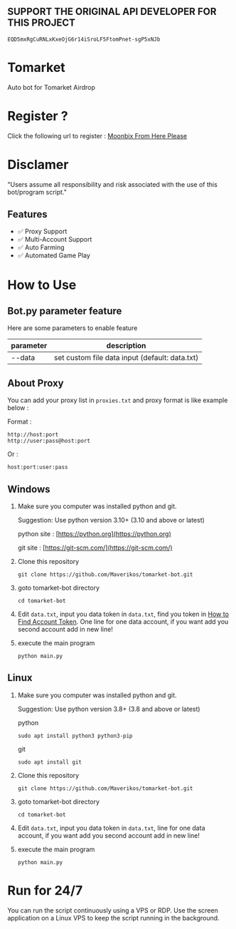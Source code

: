 ## SUPPORT THE ORIGINAL API DEVELOPER FOR THIS PROJECT
```
EQD5mxRgCuRNLxKxeOjG6r14iSroLF5FtomPnet-sgP5xNJb
```

# Tomarket
Auto bot for Tomarket Airdrop
# Register ?

Click the following url to register : [Moonbix From Here Please ](https://t.me/Binance_Moonbix_bot/start?startApp=ref_1242349721&startapp=ref_1242349721&utm_medium=web_share_copy)

# Disclamer

"Users assume all responsibility and risk associated with the use of this bot/program script."

## Features
- ✅ Proxy Support
- ✅ Multi-Account Support
- ✅ Auto Farming
- ✅ Automated Game Play

# How to Use

## Bot.py parameter feature

Here are some parameters to enable feature

| parameter | description                                    |
| --------- | ---------------------------------------------- |
| --data    | set custom file data input (default: data.txt) |

## About Proxy

You can add your proxy list in `proxies.txt` and proxy format is like example below :

Format :

```
http://host:port
http://user:pass@host:port
```

Or :

```
host:port:user:pass
```

## Windows 

1. Make sure you computer was installed python and git.
   
   Suggestion: Use python version 3.10+ (3.10 and above or latest)

   python site : [https://python.org](https://python.org)
   
   git site : [https://git-scm.com/](https://git-scm.com/)

2. Clone this repository
   ```shell
   git clone https://github.com/Maverikos/tomarket-bot.git
   ```

3. goto tomarket-bot directory
   ```
   cd tomarket-bot
   ```

4. Edit `data.txt`, input you data token in `data.txt`, find you token in [How to Find Account Token](https://github.com/Maverikos/GetAccountToken). One line for one data account, if you want add you second account add in new line!

5. execute the main program 
   ```
   python main.py
   ```

## Linux

1. Make sure you computer was installed python and git.
   
   Suggestion: Use python version 3.8+ (3.8 and above or latest)

   python
   ```shell
   sudo apt install python3 python3-pip
   ```
   git
   ```shell
   sudo apt install git
   ```

2. Clone this repository
   
   ```shell
   git clone https://github.com/Maverikos/tomarket-bot.git
   ```

3. goto tomarket-bot directory

   ```shell
   cd tomarket-bot
   ```

4. Edit `data.txt`, input you data token in `data.txt`, line for one data account, if you want add you second account add in new line!

5. execute the main program 
   ```
   python main.py
   ```

# Run for 24/7 

You can run the script continuously using a VPS or RDP. Use the screen application on a Linux VPS to keep the script running in the background.